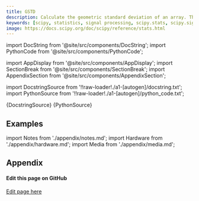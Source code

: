 ```yaml
---
title: GSTD
description: Calculate the geometric standard deviation of an array. The geometric standard deviation describes the spread of a set of numbers where the geometric mean is preferred. It is a multiplicative factor, and so a dimensionless quantity.  It is defined as the exponent of the standard deviation of ``log(a)``. Mathematically the population geometric standard deviation can be evaluated as      gstd = exp(std(log(a)))  .. versionadded 1.3.0
keywords: [scipy, statistics, signal processing, scipy.stats, scipy.signal, scipy.stats.gstd]
image: https://docs.scipy.org/doc/scipy/reference/stats.html
---
```


[//]: # (Custom component imports)

import DocString from '@site/src/components/DocString';
import PythonCode from '@site/src/components/PythonCode';

import AppDisplay from '@site/src/components/AppDisplay';
import SectionBreak from '@site/src/components/SectionBreak';
import AppendixSection from '@site/src/components/AppendixSection';

[//]: # (Docstring)

import DocstringSource from '!!raw-loader!./a1-[autogen]/docstring.txt';
import PythonSource from '!!raw-loader!./a1-[autogen]/python_code.txt';


<DocString>{DocstringSource}</DocString>
<PythonCode GLink='SCIPY/stats/GSTD/GSTD.py'>{PythonSource}</PythonCode>


<SectionBreak />

    

[//]: # (Examples)

## Examples

<AppDisplay 
  GLink='SCIPY/stats/GSTD'
  nodeLabel='GSTD'>
</AppDisplay>

<SectionBreak />

    

[//]: # (Appendix)

import Notes from './appendix/notes.md';
import Hardware from './appendix/hardware.md';
import Media from './appendix/media.md';

## Appendix

<AppendixSection index={0} folderPath='nodes/SCIPY/stats/GSTD/appendix/'><Notes /></AppendixSection>
<AppendixSection index={1} folderPath='nodes/SCIPY/stats/GSTD/appendix/'><Hardware /></AppendixSection>
<AppendixSection index={2} folderPath='nodes/SCIPY/stats/GSTD/appendix/'><Media /></AppendixSection>

<SectionBreak />

[//]: # (Edit page on GitHub)

#### Edit this page on GitHub

[Edit page here](https://github.com/flojoy-ai/docs/tree/main/docs/nodes/SCIPY/STATS/GSTD)

